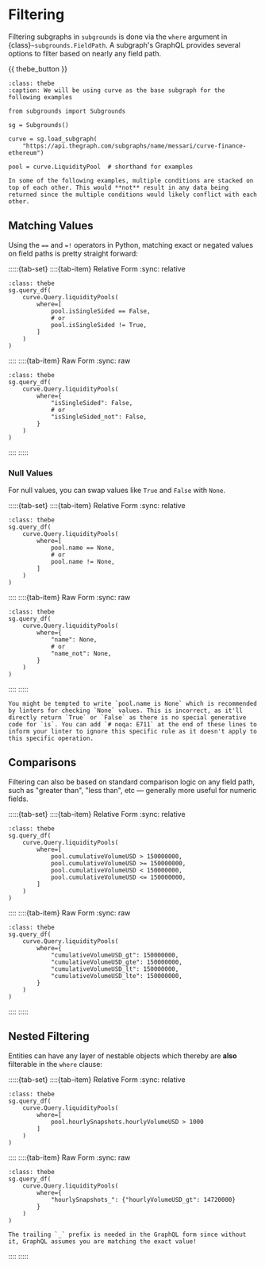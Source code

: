 # Filtering

Filtering subgraphs in `subgrounds` is done via the `where` argument in {class}`~subgrounds.FieldPath`. A subgraph's GraphQL provides several options to filter based on nearly any field path.

{{ thebe_button }}

```{code-block} python
:class: thebe
:caption: We will be using curve as the base subgraph for the following examples

from subgrounds import Subgrounds

sg = Subgrounds()

curve = sg.load_subgraph(
    "https://api.thegraph.com/subgraphs/name/messari/curve-finance-ethereum")

pool = curve.LiquidityPool  # shorthand for examples
```

```{note}
In some of the following examples, multiple conditions are stacked on top of each other. This would **not** result in any data being returned since the multiple conditions would likely conflict with each other.
```

## Matching Values

Using the `==` and `=!` operators in Python, matching exact or negated values on field paths is pretty straight forward:

:::::{tab-set}
::::{tab-item} Relative Form
:sync: relative

```{code-block} python
:class: thebe
sg.query_df(
    curve.Query.liquidityPools(
        where=[
            pool.isSingleSided == False,
            # or
            pool.isSingleSided != True,
        ]
    )
)
```
::::
::::{tab-item} Raw Form
:sync: raw

```{code-block} python
:class: thebe
sg.query_df(
    curve.Query.liquidityPools(
        where={
            "isSingleSided": False,
            # or
            "isSingleSided_not": False,
        }
    )
)
```
::::
:::::

### Null Values

For null values, you can swap values like `True` and `False` with `None`.

:::::{tab-set}
::::{tab-item} Relative Form
:sync: relative

```{code-block} python
:class: thebe
sg.query_df(
    curve.Query.liquidityPools(
        where=[
            pool.name == None,
            # or
            pool.name != None,
        ]
    )
)
```
::::
::::{tab-item} Raw Form
:sync: raw

```{code-block} python
:class: thebe
sg.query_df(
    curve.Query.liquidityPools(
        where={
            "name": None,
            # or
            "name_not": None,
        }
    )
)
```
::::
:::::

```{warning}
You might be tempted to write `pool.name is None` which is recommended by linters for checking `None` values. This is incorrect, as it'll directly return `True` or `False` as there is no special generative code for `is`. You can add `# noqa: E711` at the end of these lines to inform your linter to ignore this specific rule as it doesn't apply to this specific operation.
```

## Comparisons

Filtering can also be based on standard comparison logic on any field path, such as "greater than", "less than", etc — generally more useful for numeric fields.

:::::{tab-set}
::::{tab-item} Relative Form
:sync: relative

```{code-block} python
:class: thebe
sg.query_df(
    curve.Query.liquidityPools(
        where=[
            pool.cumulativeVolumeUSD > 150000000,
            pool.cumulativeVolumeUSD >= 150000000,
            pool.cumulativeVolumeUSD < 150000000,
            pool.cumulativeVolumeUSD <= 150000000,
        ]
    )
)
```
::::
::::{tab-item} Raw Form
:sync: raw

```{code-block} python
:class: thebe
sg.query_df(
    curve.Query.liquidityPools(
        where={
            "cumulativeVolumeUSD_gt": 150000000,
            "cumulativeVolumeUSD_gte": 150000000,
            "cumulativeVolumeUSD_lt": 150000000,
            "cumulativeVolumeUSD_lte": 150000000,
        }
    )
)
```
::::
:::::

## Nested Filtering

Entities can have any layer of nestable objects which thereby are **also** filterable in the `where` clause:

:::::{tab-set}
::::{tab-item} Relative Form
:sync: relative

```{code-block} python
:class: thebe
sg.query_df(
    curve.Query.liquidityPools(
        where=[
            pool.hourlySnapshots.hourlyVolumeUSD > 1000
        ]
    )
)
```
::::
::::{tab-item} Raw Form
:sync: raw

```{code-block} python
:class: thebe
sg.query_df(
    curve.Query.liquidityPools(
        where={
            "hourlySnapshots_": {"hourlyVolumeUSD_gt": 14720000}
        }
    )
)
```

```{note}
The trailing `_` prefix is needed in the GraphQL form since without it, GraphQL assumes you are matching the exact value!
```

::::
:::::


<!-- 
-- REMAINING CONDITIONS TO DOCUMENT --

_in
_not_in
_contains
_contains_nocase
_not_contains
_not_contains_nocase
_starts_with
_starts_with_nocase
_ends_with
_ends_with_nocase
_not_starts_with
_not_starts_with_nocase
_not_ends_with
_not_ends_with_nocase
-->
